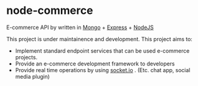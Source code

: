 
# node-commerce  
E-commerce API by written in  [Mongo](https://www.mongodb.com/) + [Express](https://expressjs.com) + [NodeJS](https://nodejs.org)  
  
This project is under maintainence and development. This project aims to:  
  

 - Implement standard endpoint services that can be used e-commerce projects.
 - Provide an e-commerce development framework to developers
 - Provide real time operations by using [socket.io](https://github.com/socketio/socket.io) . (Etc. chat app, social media plugin)
